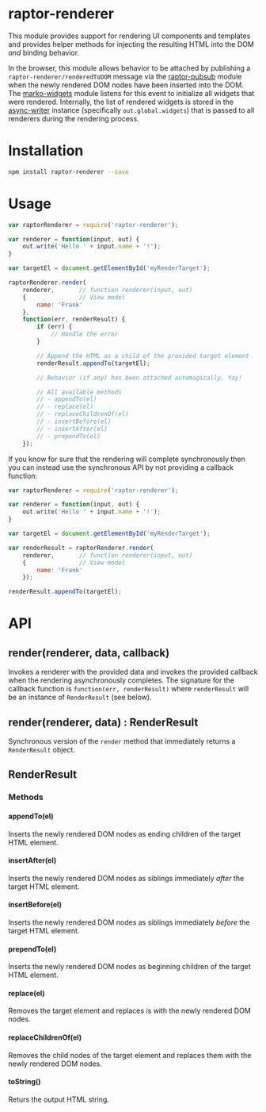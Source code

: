 raptor-renderer
===============

This module provides support for rendering UI components and templates and provides helper methods for injecting the resulting HTML into the DOM _and_ binding behavior.

In the browser, this module allows behavior to be attached by publishing a `raptor-renderer/renderedToDOM` message via the [raptor-pubsub](https://github.com/raptorjs/raptor-pubsub) module when the newly rendered DOM nodes have been inserted into the DOM. The [marko-widgets](https://github.com/raptorjs/marko-widgets) module listens for this event to initialize all widgets that were rendered. Internally, the list of rendered widgets is stored in the [async-writer](https://github.com/raptorjs/async-writer) instance (specifically `out.global.widgets`) that is passed to all renderers during the rendering process.

# Installation

```bash
npm install raptor-renderer --save
```

# Usage

```javascript
var raptorRenderer = require('raptor-renderer');

var renderer = function(input, out) {
    out.write('Hello ' + input.name + '!');
}

var targetEl = document.getElementById('myRenderTarget');

raptorRenderer.render(
    renderer,       // function renderer(input, out)
    {               // View model
        name: 'Frank'
    },
    function(err, renderResult) {
        if (err) {
            // Handle the error
        }

        // Append the HTML as a child of the provided target element
        renderResult.appendTo(targetEl);

        // Behavior (if any) has been attached automagically. Yay!

        // All available methods
        // - appendTo(el)
        // - replace(el)
        // - replaceChildrenOf(el)
        // - insertBefore(el)
        // - insertAfter(el)
        // - prependTo(el)
    });
```

If you know for sure that the rendering will complete synchronously then you can instead use the synchronous API by not providing a callback function:

```javascript
var raptorRenderer = require('raptor-renderer');

var renderer = function(input, out) {
    out.write('Hello ' + input.name + '!');
}

var targetEl = document.getElementById('myRenderTarget');

var renderResult = raptorRenderer.render(
    renderer,       // function renderer(input, out)
    {               // View model
        name: 'Frank'
    });

renderResult.appendTo(targetEl);
```

# API

## render(renderer, data, callback)

Invokes a renderer with the provided data and invokes the provided callback when the rendering asynchronously completes. The signature for the callback function is `function(err, renderResult)` where `renderResult` will be an instance of `RenderResult` (see below).


## render(renderer, data) : RenderResult

Synchronous version of the `render` method that immediately returns a `RenderResult` object.

## RenderResult

### Methods

#### appendTo(el)

Inserts the newly rendered DOM nodes as ending children of the target HTML element.

#### insertAfter(el)

Inserts the newly rendered DOM nodes as siblings immediately _after_ the target HTML element.

#### insertBefore(el)

Inserts the newly rendered DOM nodes as siblings immediately _before_ the target HTML element.

#### prependTo(el)

Inserts the newly rendered DOM nodes as beginning children of the target HTML element.

#### replace(el)

Removes the target element and replaces is with the newly rendered DOM nodes.

#### replaceChildrenOf(el)

Removes the child nodes of the target element and replaces them with the newly rendered DOM nodes.

#### toString()

Returs the output HTML string.
